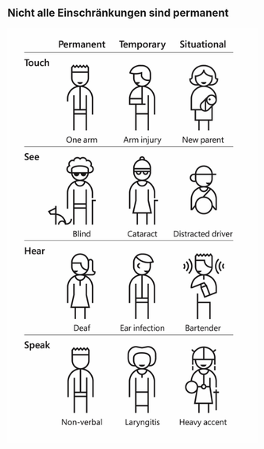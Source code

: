 ## Nicht alle Einschränkungen sind permanent

[![Grafik aus dem Microsoft Inclusive Design Toolkit, welche den Unterschied zwischen permanenten, temporären und situationsbedingten Einschränkungen aufzeigt](media/inclusive-design-toolkit.jpg)](https://inclusive.microsoft.design/) <!-- .element class="custom-inclusive-design-toolkit" -->
